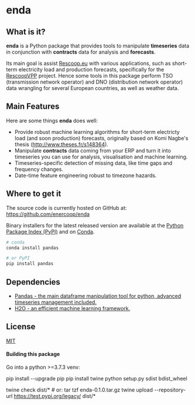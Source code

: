 # enda


## What is it?

**enda** is a Python package that provides tools to manipulate **timeseries** data in conjunction 
with **contracts** data for analysis and **forecasts**. 

Its main goal is assist [Rescoop.eu](https://www.rescoop.eu/) with various applications, such as short-term electricity load and production forecasts, specifically for the [RescoopVPP](https://www.rescoopvpp.eu/) project. Hence some tools in this package perform TSO (transmission network operator) and DNO (distribution network operator) data wrangling for several European countries, as well as weather data. 

## Main Features
Here are some things **enda** does well:

  - Provide robust machine learning algorithms for short-term electricty load (and soon production) forecasts, originally based on Komi Nagbe's thesis (http://www.theses.fr/s148364).
  - Manipulate **contracts** data coming from your ERP and turn it into timeseries you can use for analysis, visualisation and machine learning.  
  - Timeseries-specific detection of missing data, like time gaps and frequency changes.
  - Date-time feature engineering robust to timezone hazards.  


## Where to get it
The source code is currently hosted on GitHub at: https://github.com/enercoop/enda

Binary installers for the latest released version are available at the [Python
Package Index (PyPI)](https://pypi.org/project/enda) and on [Conda](https://docs.conda.io/en/latest/).

```sh
# conda
conda install pandas
```

```sh
# or PyPI
pip install pandas
```

## Dependencies
- [Pandas - the main dataframe manipulation tool for python, advanced timeseries management included.](https://pandas.pydata.org/)
- [H2O - an efficient machine learning framework.](https://docs.h2o.ai/)

## License
[MIT](LICENSE)


#### Building this package

Go into a python >=3.7.3 venv:

pip install --upgrade pip
pip install twine
python setup.py sdist bdist_wheel
 
twine check dist/*     # or:  tar tzf enda-0.1.0.tar.gz
twine upload --repository-url https://test.pypi.org/legacy/ dist/*




